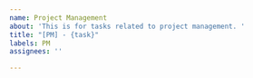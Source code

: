 ```yaml
---
name: Project Management
about: 'This is for tasks related to project management. '
title: "[PM] - {task}"
labels: PM
assignees: ''

---
```



